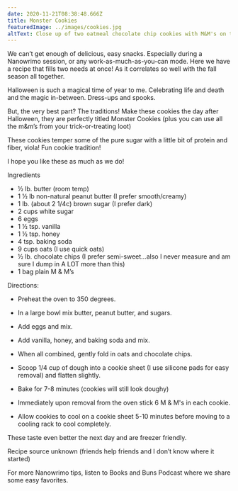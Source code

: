 ```yaml
---
date: 2020-11-21T08:38:48.666Z
title: Monster Cookies
featuredImage: ../images/cookies.jpg
altText: Close up of two oatmeal chocolate chip cookies with M&M's on top
---
```


We can’t get enough of delicious, easy snacks. Especially during a Nanowrimo session, or any work-as-much-as-you-can mode. Here we have a recipe that fills two needs at once! As it correlates so well with the fall season all together.

Halloween is such a magical time of year to me. Celebrating life and death and the magic in-between. Dress-ups and spooks. 

But, the very best part? The traditions! Make these cookies the day after Halloween, they are perfectly titled Monster Cookies (plus you can use all the m&m’s from your trick-or-treating loot)

These cookies temper some of the pure sugar with a little bit of protein and fiber, viola! Fun cookie tradition! 

I hope you like these as much as we do! 

Ingredients

- ½ lb. butter (room temp)
- 1 ½ lb non-natural peanut butter (I prefer smooth/creamy)
- 1 lb. (about 2 1/4c) brown sugar (I prefer dark)
- 2 cups white sugar
- 6 eggs
- 1 ½ tsp. vanilla
- 1 ½ tsp. honey
- 4 tsp. baking soda
- 9 cups oats (I use quick oats)
- ½ lb. chocolate chips (I prefer semi-sweet…also I never measure and am sure I dump in A LOT more than this)
- 1 bag plain M & M’s
 
Directions:

- Preheat the oven to 350 degrees.
- In a large bowl mix butter, peanut butter, and sugars. 
- Add eggs and mix. 
- Add vanilla, honey, and baking soda and mix.
- When all combined, gently fold in oats and chocolate chips.
 
- Scoop 1/4 cup of dough into a cookie sheet (I use silicone pads for easy removal) and flatten slightly.
- Bake for 7-8 minutes (cookies will still look doughy)
- Immediately upon removal from the oven stick 6 M & M's in each cookie.
- Allow cookies to cool on a cookie sheet 5-10 minutes before moving to a cooling rack to cool completely.

These taste even better the next day and are freezer friendly.

Recipe source unknown (friends help friends and I don’t know where it started)

For more Nanowrimo tips, listen to Books and Buns Podcast where we share some easy favorites.
